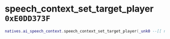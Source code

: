 # speech_context_set_target_player `0xE0DD373F`

```lua
natives.ai_speech_context.speech_context_set_target_player(_unk0 --[[ number ]])
```